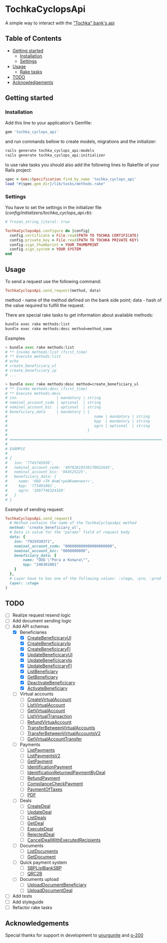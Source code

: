 # TochkaCyclopsApi

A simple way to interact with the ["Tochka" bank's api][api_source_page]

## Table of Contents

- [Getting started](#getting-started)
  - [Installation](#installation)
  - [Settings](#settings)
- [Usage](#usage)
  - [Rake tasks](#rake)
- [TODO](#todo)
- [Acknowledgements](#acknowledgements)

## Getting started

### Installation

Add this line to your application's Gemfile:

```sh
gem 'tochka_cyclops_api'
```

and run commands bellow to create models, migrations and the initializer:

```sh
rails generate tochka_cyclops_api:models
rails generate tochka_cyclops_api:initializer
```

to use rake tasks you should also add the following lines to Rakefile of your Rails project:

```ruby
spec = Gem::Specification.find_by_name 'tochka_cyclops_api'
load "#{spec.gem_dir}/lib/tasks/methods.rake"
```

### Settings

You have to set the settings in the initializer file (_config/initializers/tochka_cyclops_api.rb_):

```ruby
# frozen_string_literal: true

TochkaCyclopsApi.configure do |config|
  config.certificate = File.read(PATH TO TOCHKA CERTIFICATE)
  config.private_key = File.read(PATH TO TOCHKA PRIVATE KEY)
  config.sign_thumbprint = YOUR THUMBPRINT
  config.sign_system = YOUR SYSTEM
end
```

## Usage

To send a request use the following command:
```ruby
TochkaCyclopsApi.send_request(method, data)
```
method - name of the method defined on the bank side point;
data - hash of the value required to fulfill the request.

There are special rake tasks to get information about available methods:

```sh
bundle exec rake methods:list
bundle exec rake methods:desc method=method_name
```

Examples
```sh
> bundle exec rake methods:list
# ** Invoke methods:list (first_time)
# ** Execute methods:list
# echo
# create_beneficiary_ul
# create_beneficiary_ip
# ...

> bundle exec rake methods:desc method=create_beneficiary_ul
# ** Invoke methods:desc (first_time)
# ** Execute methods:desc
# inn                  | mandatory | string
# nominal_account_code | optional  | string
# nominal_account_bic  | optional  | string
# beneficiary_data     | mandatory | {
#                                       name | mandatory | string
#                                       kpp  | mandatory | string
#                                       ogrn | optional  | string
#                                    }
#
# ================================================================================
#
# EXAMPLE
#
# {
#   inn: '7743745038',
#   nominal_account_code: '40702810338170022645',
#   nominal_account_bic: '044525225',
#   beneficiary_data: {
#     name: 'ООО «ТК ИнжСтройКомплект»',
#     kpp: '773401001',
#     ogrn: '1097746324169'
#   }
# }
```

Example of sending request:
```ruby
TochkaCyclopsApi.send_request(
  # Method contains the name of the TochkaCyclopsApi method
  method: 'create_beneficiary_ul',
  # Data is value for the "params" field of request body
  data: {
    inn: "7925930371",
    nominal_account_code: "000000000000000000000",
    nominal_account_bic: "0000000000",
    beneficiary_data: {
        name: "ООО \"Рога и Копыта\"",
        kpp: "246301001"
    }
  },
  # Layer have to has one of the following values: :stage, :pre, :prod
  layer: :stage
)
```
## TODO

- [ ] Realize request resend logic
- [ ] Add document sending logic
- [ ] Add API schemas
  - [X] Beneficiaries
    - [X] [CreateBeneficicaryUl](https://api.tochka.com/static/v1/tender-docs/cyclops/main/api_v2.html#api-v2-create-beneficiary-ul)
    - [X] [CreateBeneficicaryIp](https://api.tochka.com/static/v1/tender-docs/cyclops/main/api_v2.html#api-v2-create-beneficiary-ip)
    - [X] [CreateBeneficicaryFl](https://api.tochka.com/static/v1/tender-docs/cyclops/main/api_v2.html#api-v2-create-beneficiary-fl)
    - [X] [UpdateBeneficicaryUl](https://api.tochka.com/static/v1/tender-docs/cyclops/main/api_v2.html#api-v2-update-beneficiary-ul)
    - [X] [UpdateBeneficicaryIp](https://api.tochka.com/static/v1/tender-docs/cyclops/main/api_v2.html#api-v2-update-beneficiary-ip)
    - [X] [UpdateBeneficicaryFl](https://api.tochka.com/static/v1/tender-docs/cyclops/main/api_v2.html#api-v2-update-beneficiary-fl)
    - [X] [ListBeneficiary](https://api.tochka.com/static/v1/tender-docs/cyclops/main/api_v2.html#api-v2-list-beneficiary)
    - [X] [GetBeneficiary](https://api.tochka.com/static/v1/tender-docs/cyclops/main/api_v2.html#api-v2-get-beneficiary)
    - [X] [DeactivateBeneficicary](https://api.tochka.com/static/v1/tender-docs/cyclops/main/api_v2.html#api-v2-deactivate-beneficiary)
    - [X] [ActivateBeneficiary](https://api.tochka.com/static/v1/tender-docs/cyclops/main/api_v2.html#api-v2-activate-beneficiary)
  - [ ] Virtual accounts
    - [ ] [CreateVirtualAccount](https://api.tochka.com/static/v1/tender-docs/cyclops/main/api_v2.html#create-virtual-account)
    - [ ] [ListVirtualAccount](https://api.tochka.com/static/v1/tender-docs/cyclops/main/api_v2.html#list-virtual-account)
    - [ ] [GetVirtualAccount](https://api.tochka.com/static/v1/tender-docs/cyclops/main/api_v2.html#get-virtual-account)
    - [ ] [ListVirtualTransaction](https://api.tochka.com/static/v1/tender-docs/cyclops/main/api_v2.html#api-v2-list-virtual-transaction)
    - [ ] [RefundVirtuaAccount](https://api.tochka.com/static/v1/tender-docs/cyclops/main/api_v2.html#api-v2-refund-virtual-account)
    - [ ] [TransferBetweenVirtualAccounts](https://api.tochka.com/static/v1/tender-docs/cyclops/main/api_v2.html#api-v2-transfer-between-virtual-accounts)
    - [ ] [TransferBetweenVirtualAccountsV2](https://api.tochka.com/static/v1/tender-docs/cyclops/main/api_v2.html#v2)
    - [ ] [GetVirtualAccountTransfer](https://api.tochka.com/static/v1/tender-docs/cyclops/main/api_v2.html#api-v2-get-virtual-accounts-transfer)
  - [ ] Payments
    - [ ] [ListPayments](https://api.tochka.com/static/v1/tender-docs/cyclops/main/api_v2.html#api-v2-list-payments)
    - [ ] [ListPaymentsV2](https://api.tochka.com/static/v1/tender-docs/cyclops/main/api_v2.html#api-v2-list-payments-v2)
    - [ ] [GetPayment](https://api.tochka.com/static/v1/tender-docs/cyclops/main/api_v2.html#api-v2-get-payment)
    - [ ] [IdentificationPayment](https://api.tochka.com/static/v1/tender-docs/cyclops/main/api_v2.html#identification-payment)
    - [ ] [IdentificationReturnedPaymentByDeal](https://api.tochka.com/static/v1/tender-docs/cyclops/main/api_v2.html#api-v2-identification-returned-payment-by-deal)
    - [ ] [RefundPayment](https://api.tochka.com/static/v1/tender-docs/cyclops/main/api_v2.html#api-v2-refund-payment)
    - [ ] [CompilanceCheckPayment](https://api.tochka.com/static/v1/tender-docs/cyclops/main/api_v2.html#compliance-check-payment)
    - [ ] [PaymentOfTaxes](https://api.tochka.com/static/v1/tender-docs/cyclops/main/api_v2.html#payment-of-taxes)
    - [ ] [PDF](https://api.tochka.com/static/v1/tender-docs/cyclops/main/api_v2.html#pdf)
  - [ ] Deals
    - [ ] [CreateDeal](https://api.tochka.com/static/v1/tender-docs/cyclops/main/api_v2.html#api-v2-create-deal)
    - [ ] [UpdateDeal](https://api.tochka.com/static/v1/tender-docs/cyclops/main/api_v2.html#api-v2-update-deal)
    - [ ] [ListDeals](https://api.tochka.com/static/v1/tender-docs/cyclops/main/api_v2.html#api-v2-list-deals)
    - [ ] [GetDeal](https://api.tochka.com/static/v1/tender-docs/cyclops/main/api_v2.html#api-v2-get-deal)
    - [ ] [ExecuteDeal](https://api.tochka.com/static/v1/tender-docs/cyclops/main/api_v2.html#api-v2-execute-deal)
    - [ ] [RejectedDeal](https://api.tochka.com/static/v1/tender-docs/cyclops/main/api_v2.html#api-v2-rejected-deal)
    - [ ] [CancelDealWithExecutedRecipients](https://api.tochka.com/static/v1/tender-docs/cyclops/main/api_v2.html#cancel-deal-with-executed-recipients)
  - [ ] Documents
    - [ ] [ListDocuments](https://api.tochka.com/static/v1/tender-docs/cyclops/main/api_v2.html#api-v2-list-documents)
    - [ ] [GetDocument](https://api.tochka.com/static/v1/tender-docs/cyclops/main/api_v2.html#api-v2-get-document)
  - [ ] Quick payment system
    - [ ] [SBPListBankSBP](https://api.tochka.com/static/v1/tender-docs/cyclops/main/api_v2.html#api-v2-sbp-list-bank-sbp)
    - [ ] [QRC2B](https://api.tochka.com/static/v1/tender-docs/cyclops/main/api_v2.html#qr-c2b)
  - [ ] Documents upload
    - [ ] [UploadDocumentBeneficiary](https://api.tochka.com/static/v1/tender-docs/cyclops/main/api_v2.html#upload-document-beneficiary)
    - [ ] [UploadDocumentDeal](https://api.tochka.com/static/v1/tender-docs/cyclops/main/api_v2.html#upload-document-deal)
- [ ] Add tests
- [ ] Add styleguide
- [ ] Refactor rake tasks

## Acknowledgements

Special thanks for support in development to [unurgunite][unurgunite] and [o-200][o-200]

[api_source_page]: https://api.tochka.com/static/v1/tender-docs/cyclops/main/index.html
[unurgunite]: https://github.com/unurgunite
[o-200]: https://github.com/o-200